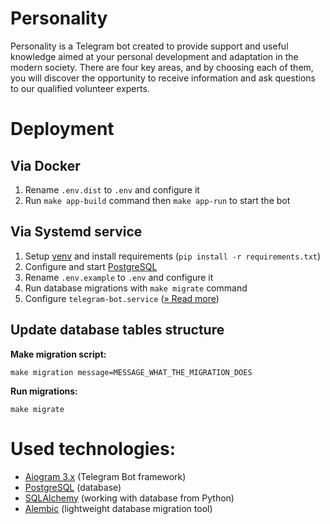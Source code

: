 # Personality

Personality is a Telegram bot created to provide support and useful
knowledge aimed at your personal development and adaptation in the modern
society.
There are four key areas, and by choosing each of them, you will discover
the opportunity to receive information and ask questions
to our qualified volunteer experts.

# Deployment

## Via Docker
1. Rename `.env.dist` to `.env` and configure it
2. Run `make app-build` command then `make app-run` to start the bot

## Via Systemd service
1. Setup [venv](https://docs.python.org/3/library/venv.html)
   and install requirements (`pip install -r requirements.txt`)
2. Configure and start [PostgreSQL](https://www.postgresql.org/)
3. Rename `.env.example` to `.env` and configure it
4. Run database migrations with `make migrate` command
5. Configure `telegram-bot.service` ([» Read more](https://gist.github.com/comhad/de830d6d1b7ae1f165b925492e79eac8))

## Update database tables structure
**Make migration script:**

    make migration message=MESSAGE_WHAT_THE_MIGRATION_DOES

**Run migrations:**

    make migrate

# Used technologies:
- [Aiogram 3.x](https://github.com/aiogram/aiogram) (Telegram Bot framework)
- [PostgreSQL](https://www.postgresql.org/) (database)
- [SQLAlchemy](https://docs.sqlalchemy.org/en/20/) (working with database from Python)
- [Alembic](https://alembic.sqlalchemy.org/en/latest/) (lightweight database migration tool)
